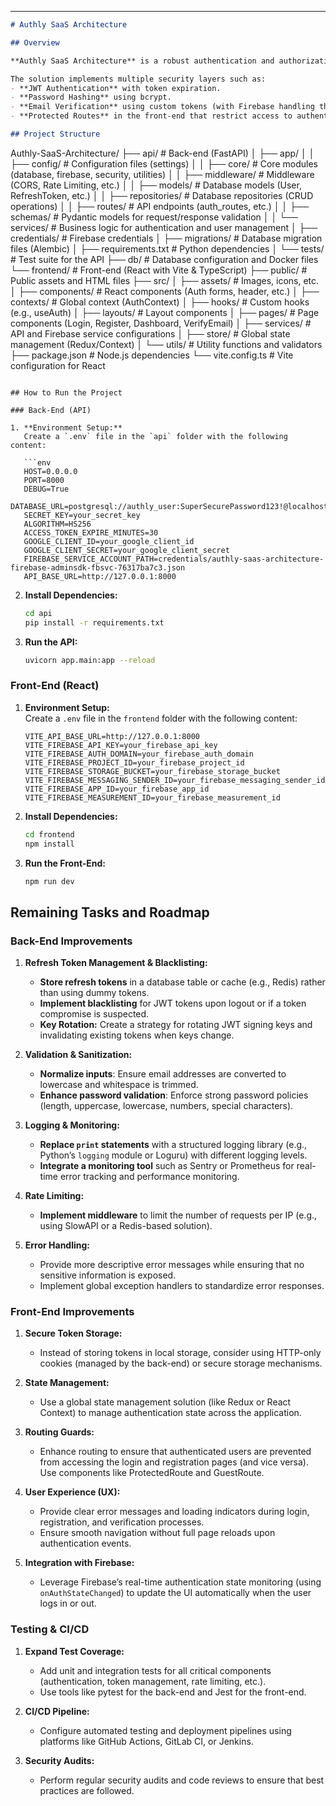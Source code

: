 ---

```markdown
# Authly SaaS Architecture

## Overview

**Authly SaaS Architecture** is a robust authentication and authorization solution designed to handle user registration, email verification, login, and protected route management. It is built with a FastAPI back-end integrated with Firebase for authentication and a React (Vite + TypeScript) front-end that provides a modern, responsive user interface.

The solution implements multiple security layers such as:
- **JWT Authentication** with token expiration.
- **Password Hashing** using bcrypt.
- **Email Verification** using custom tokens (with Firebase handling the actual email sending).
- **Protected Routes** in the front-end that restrict access to authenticated users only.

## Project Structure

```
Authly-SaaS-Architecture/
├── api/                         # Back-end (FastAPI)
│   ├── app/
│   │   ├── config/              # Configuration files (settings)
│   │   ├── core/                # Core modules (database, firebase, security, utilities)
│   │   ├── middleware/          # Middleware (CORS, Rate Limiting, etc.)
│   │   ├── models/              # Database models (User, RefreshToken, etc.)
│   │   ├── repositories/        # Database repositories (CRUD operations)
│   │   ├── routes/              # API endpoints (auth_routes, etc.)
│   │   ├── schemas/             # Pydantic models for request/response validation
│   │   └── services/            # Business logic for authentication and user management
│   ├── credentials/             # Firebase credentials
│   ├── migrations/              # Database migration files (Alembic)
│   ├── requirements.txt         # Python dependencies
│   └── tests/                   # Test suite for the API
├── db/                          # Database configuration and Docker files
└── frontend/                    # Front-end (React with Vite & TypeScript)
    ├── public/                  # Public assets and HTML files
    ├── src/
    │   ├── assets/              # Images, icons, etc.
    │   ├── components/          # React components (Auth forms, header, etc.)
    │   ├── contexts/            # Global context (AuthContext)
    │   ├── hooks/               # Custom hooks (e.g., useAuth)
    │   ├── layouts/             # Layout components
    │   ├── pages/               # Page components (Login, Register, Dashboard, VerifyEmail)
    │   ├── services/            # API and Firebase service configurations
    │   ├── store/               # Global state management (Redux/Context)
    │   └── utils/               # Utility functions and validators
    ├── package.json             # Node.js dependencies
    └── vite.config.ts           # Vite configuration for React
```

## How to Run the Project

### Back-End (API)

1. **Environment Setup:**  
   Create a `.env` file in the `api` folder with the following content:

   ```env
   HOST=0.0.0.0
   PORT=8000
   DEBUG=True
   DATABASE_URL=postgresql://authly_user:SuperSecurePassword123!@localhost:5432/authly_db
   SECRET_KEY=your_secret_key
   ALGORITHM=HS256
   ACCESS_TOKEN_EXPIRE_MINUTES=30
   GOOGLE_CLIENT_ID=your_google_client_id
   GOOGLE_CLIENT_SECRET=your_google_client_secret
   FIREBASE_SERVICE_ACCOUNT_PATH=credentials/authly-saas-architecture-firebase-adminsdk-fbsvc-76317ba7c3.json
   API_BASE_URL=http://127.0.0.1:8000
   ```

2. **Install Dependencies:**  
   ```bash
   cd api
   pip install -r requirements.txt
   ```

3. **Run the API:**  
   ```bash
   uvicorn app.main:app --reload
   ```

### Front-End (React)

1. **Environment Setup:**  
   Create a `.env` file in the `frontend` folder with the following content:

   ```env
   VITE_API_BASE_URL=http://127.0.0.1:8000
   VITE_FIREBASE_API_KEY=your_firebase_api_key
   VITE_FIREBASE_AUTH_DOMAIN=your_firebase_auth_domain
   VITE_FIREBASE_PROJECT_ID=your_firebase_project_id
   VITE_FIREBASE_STORAGE_BUCKET=your_firebase_storage_bucket
   VITE_FIREBASE_MESSAGING_SENDER_ID=your_firebase_messaging_sender_id
   VITE_FIREBASE_APP_ID=your_firebase_app_id
   VITE_FIREBASE_MEASUREMENT_ID=your_firebase_measurement_id
   ```

2. **Install Dependencies:**  
   ```bash
   cd frontend
   npm install
   ```

3. **Run the Front-End:**  
   ```bash
   npm run dev
   ```

## Remaining Tasks and Roadmap

### Back-End Improvements

1. **Refresh Token Management & Blacklisting:**  
   - **Store refresh tokens** in a database table or cache (e.g., Redis) rather than using dummy tokens.  
   - **Implement blacklisting** for JWT tokens upon logout or if a token compromise is suspected.
   - **Key Rotation:** Create a strategy for rotating JWT signing keys and invalidating existing tokens when keys change.

2. **Validation & Sanitization:**  
   - **Normalize inputs**: Ensure email addresses are converted to lowercase and whitespace is trimmed.  
   - **Enhance password validation**: Enforce strong password policies (length, uppercase, lowercase, numbers, special characters).

3. **Logging & Monitoring:**  
   - **Replace `print` statements** with a structured logging library (e.g., Python’s `logging` module or Loguru) with different logging levels.  
   - **Integrate a monitoring tool** such as Sentry or Prometheus for real-time error tracking and performance monitoring.

4. **Rate Limiting:**  
   - **Implement middleware** to limit the number of requests per IP (e.g., using SlowAPI or a Redis-based solution).

5. **Error Handling:**  
   - Provide more descriptive error messages while ensuring that no sensitive information is exposed.  
   - Implement global exception handlers to standardize error responses.

### Front-End Improvements

1. **Secure Token Storage:**  
   - Instead of storing tokens in local storage, consider using HTTP-only cookies (managed by the back-end) or secure storage mechanisms.
   
2. **State Management:**  
   - Use a global state management solution (like Redux or React Context) to manage authentication state across the application.
   
3. **Routing Guards:**  
   - Enhance routing to ensure that authenticated users are prevented from accessing the login and registration pages (and vice versa). Use components like ProtectedRoute and GuestRoute.
   
4. **User Experience (UX):**  
   - Provide clear error messages and loading indicators during login, registration, and verification processes.
   - Ensure smooth navigation without full page reloads upon authentication events.

5. **Integration with Firebase:**  
   - Leverage Firebase’s real-time authentication state monitoring (using `onAuthStateChanged`) to update the UI automatically when the user logs in or out.

### Testing & CI/CD

1. **Expand Test Coverage:**  
   - Add unit and integration tests for all critical components (authentication, token management, rate limiting, etc.).
   - Use tools like pytest for the back-end and Jest for the front-end.

2. **CI/CD Pipeline:**  
   - Configure automated testing and deployment pipelines using platforms like GitHub Actions, GitLab CI, or Jenkins.

3. **Security Audits:**  
   - Perform regular security audits and code reviews to ensure that best practices are followed.